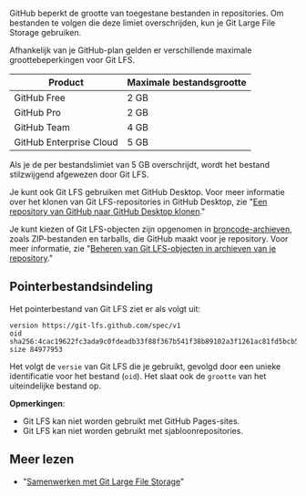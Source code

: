 GitHub beperkt de grootte van toegestane bestanden in repositories. Om bestanden te volgen die deze limiet overschrijden, kun je Git Large File Storage gebruiken.

Afhankelijk van je GitHub-plan gelden er verschillende maximale groottebeperkingen voor Git LFS.

| Product                   | Maximale bestandsgrootte |
|---------------------------|--------------------------|
| GitHub Free               | 2 GB                     |
| GitHub Pro                | 2 GB                     |
| GitHub Team               | 4 GB                     |
| GitHub Enterprise Cloud   | 5 GB                     |

Als je de per bestandslimiet van 5 GB overschrijdt, wordt het bestand stilzwijgend afgewezen door Git LFS.

Je kunt ook Git LFS gebruiken met GitHub Desktop. Voor meer informatie over het klonen van Git LFS-repositories in GitHub Desktop, zie "[Een repository van GitHub naar GitHub Desktop klonen](/en/desktop/adding-and-cloning-repositories/cloning-a-repository-from-github-to-github-desktop)."

Je kunt kiezen of Git LFS-objecten zijn opgenomen in [broncode-archieven](/en/repositories/working-with-files/using-files/downloading-source-code-archives), zoals ZIP-bestanden en tarballs, die GitHub maakt voor je repository. Voor meer informatie, zie "[Beheren van Git LFS-objecten in archieven van je repository](/en/repositories/managing-your-repositorys-settings-and-features/managing-repository-settings/managing-git-lfs-objects-in-archives-of-your-repository)."

## Pointerbestandsindeling

Het pointerbestand van Git LFS ziet er als volgt uit:

```plaintext
version https://git-lfs.github.com/spec/v1
oid sha256:4cac19622fc3ada9c0fdeadb33f88f367b541f38b89102a3f1261ac81fd5bcb5
size 84977953
```

Het volgt de `versie` van Git LFS die je gebruikt, gevolgd door een unieke identificatie voor het bestand (`oid`). Het slaat ook de `grootte` van het uiteindelijke bestand op.

**Opmerkingen**:
- Git LFS kan niet worden gebruikt met GitHub Pages-sites.
- Git LFS kan niet worden gebruikt met sjabloonrepositories.

## Meer lezen

- "[Samenwerken met Git Large File Storage](Samenwerken%20met%20Git%20Large%20File%20Storage.md)"